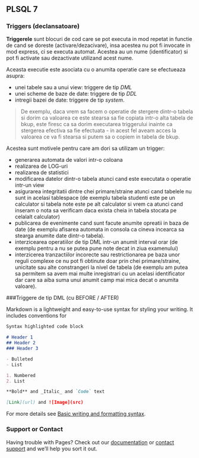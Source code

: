 # 
## PLSQL 7

### Triggers (declansatoare)

**Triggerele** sunt blocuri de cod care se pot executa in mod repetat in functie de cand se doreste (activare/dezacivare), insa acestea nu pot fi invocate in mod express, ci se executa automat. Acestea au un nume (identificator) si pot fi activate sau dezactivate utilizand acest nume.

Aceasta executie este asociata cu o anumita operatie care se efectueaza asupra:
* unei tabele sau a unui view: triggere de tip _DML_
* unei scheme de baze de date: triggere de tip _DDL_
* intregii bazei de date: triggere de tip _system_. 

> De exemplu, daca vrem sa facem o operatie de stergere dintr-o tabela si dorim ca valoarea ce este stearsa sa fie copiata intr-o alta tabela de bkup, este firesc ca sa dorim executarea triggerului inainte ca stergerea efectiva sa fie efectuata - in acest fel aveam acces la valoarea ce va fi stearsa si putem sa o copiem in tabela de bkup.

Acestea sunt motivele pentru care am dori sa utilizam un trigger:

- generarea automata de valori intr-o coloana
- realizarea de LOG-uri
- realizarea de statistici
- modificarea datelor dintr-o tabela atunci cand este executata o operatie intr-un view
- asigurarea integritatii dintre chei primare/straine atunci cand tabelele nu sunt in acelasi tablespace (de exemplu tabela studenti este pe un calculator si tabela note este pe alt calculator si vrem ca atunci cand inseram o nota sa verificam daca exista cheia in tabela stocata pe celalalt calculator)
- publicarea de evenimente cand sunt facute anumite opreatii in baza de date (de exemplu afisarea automata in consola ca cineva incearca sa stearga anumite date dintr-o tabela).
- interzicearea operatiilor de tip DML intr-un anumit interval orar (de exemplu pentru a nu se putea pune note decat in ziua examenului)
- interzicerea tranzactiilor incorecte sau restrictionarea pe baza unor reguli complexe ce nu pot fi obtinute doar prin chei primare/straine, unicitate sau alte constrangeri la nivel de tabela (de exemplu am putea sa permitem sa avem mai multe inregistrari cu un acelasi identificator dar care sa aiba suma unui anumit camp mai mica decat o anumita valoare).

###Triggere de tip DML (cu BEFORE / AFTER)


Markdown is a lightweight and easy-to-use syntax for styling your writing. It includes conventions for

```markdown
Syntax highlighted code block

# Header 1
## Header 2
### Header 3

- Bulleted
- List

1. Numbered
2. List

**Bold** and _Italic_ and `Code` text

[Link](url) and ![Image](src)
```

For more details see [Basic writing and formatting syntax](https://docs.github.com/en/github/writing-on-github/getting-started-with-writing-and-formatting-on-github/basic-writing-and-formatting-syntax).


### Support or Contact

Having trouble with Pages? Check out our [documentation](https://docs.github.com/categories/github-pages-basics/) or [contact support](https://support.github.com/contact) and we’ll help you sort it out.

